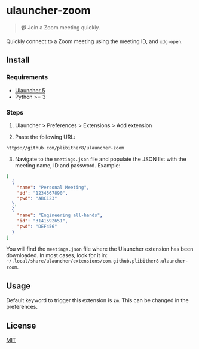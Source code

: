 # ulauncher-zoom

> 📹 Join a Zoom meeting quickly.

Quickly connect to a Zoom meeting using the meeting ID, and `xdg-open`.

## Install

### Requirements

- [Ulauncher 5](https://ulauncher.io/)
- Python >= 3

### Steps

1. Ulauncher > Preferences > Extensions > Add extension

2. Paste the following URL:

```
https://github.com/plibither8/ulauncher-zoom
```

3. Navigate to the `meetings.json` file and populate the JSON list with the meeting name, ID and password. Example:

```json
[
  {
    "name": "Personal Meeting",
    "id": "1234567890",
    "pwd": "ABC123"
  },
  {
    "name": "Engineering all-hands",
    "id": "3141592651",
    "pwd": "DEF456"
  }
]
```

You will find the `meetings.json` file where the Ulauncher extension has been downloaded. In most cases, look for it in: `~/.local/share/ulauncher/extensions/com.github.plibither8.ulauncher-zoom`.

## Usage

Default keyword to trigger this extension is **`zm`**. This can be changed in the preferences.

## License

[MIT](LICENSE)
